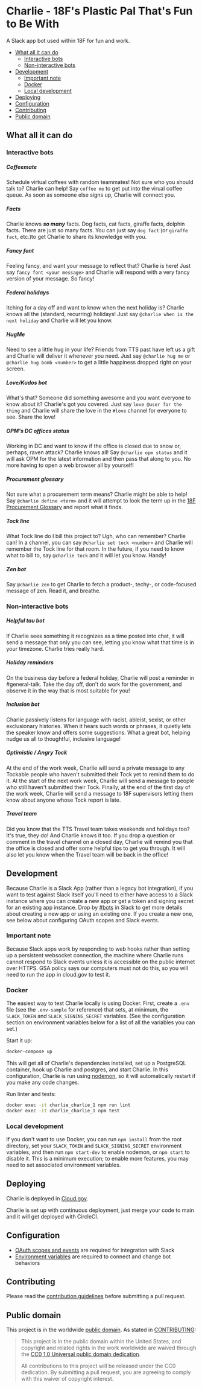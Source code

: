 # Charlie - 18F's Plastic Pal That's Fun to Be With

A Slack app bot used within 18F for fun and work.

- [What all it can do](#what-all-it-can-do)
  - [Interactive bots](#interactive-bots)
  - [Non-interactive bots](#non-interactive-bots)
- [Development](#development)
  - [Important note](#important-note)
  - [Docker](#docker)
  - [Local development](#local-development)
- [Deploying](#deploying)
- [Configuration](#configuration)
- [Contributing](#contributing)
- [Public domain](#public-domain)

## What all it can do

### Interactive bots

##### Coffeemate

Schedule virtual coffees with random teammates! Not sure who you should talk to?
Charlie can help! Say `coffee me` to get put into the virual coffee queue. As
soon as someone else signs up, Charlie will connect you.

##### Facts

Charlie knows **_so many_** facts. Dog facts, cat facts, giraffe facts, dolphin
facts. There are just so many facts. You can just say `dog fact` (or
`giraffe fact`, etc.)to get Charlie to share its knowledge with you.

##### Fancy font

Feeling fancy, and want your message to reflect that? Charlie is here! Just say
`fancy font <your message>` and Charlie will respond with a very fancy version
of your message. So fancy!

##### Federal holidays

Itching for a day off and want to know when the next holiday is? Charlie knows
all the (standard, recurring) holidays! Just say
`@charlie when is the next holiday` and Charlie will let you know.

##### HugMe

Need to see a little hug in your life? Friends from TTS past have left us a gift
and Charlie will deliver it whenever you need. Just say `@charlie hug me` or
`@charlie hug bomb <number>` to get a little happiness dropped right on your
screen.

##### Love/Kudos bot

What's that? Someone did something awesome and you want everyone to know about
it? Charlie's got you covered. Just say `love @user for the thing` and Charlie
will share the love in the `#love` channel for everyone to see. Share the love!

##### OPM's DC offices status

Working in DC and want to know if the office is closed due to snow or, perhaps,
raven attack? Charlie knows all! Say `@charlie opm status` and it will ask OPM
for the latest information and then pass that along to you. No more having to
open a web browser all by yourself!

##### Procurement glossary

Not sure what a procurement term means? Charlie might be able to help! Say
`@charlie define <term>` and it will attempt to look the term up in the
[18F Procurement Glossary](https://github.com/18f/procurement-glossary)
and report what it finds.

##### Tock line

What Tock line do I bill this project to? Ugh, who can remember? Charlie can!
In a channel, you can say `@charlie set tock <number>` and Charlie will remember
the Tock line for that room. In the future, if you need to know what to bill to,
say `@charlie tock` and it will let you know. Handy!

##### Zen bot

Say `@charlie zen` to get Charlie to fetch a product-, techy-, or code-focused
message of zen. Read it, and breathe.

### Non-interactive bots

##### Helpful tau bot

If Charlie sees something it recognizes as a time posted into chat, it will send
a message that only you can see, letting you know what that time is in your
timezone. Charlie tries really hard.

##### Holiday reminders

On the business day before a federal holiday, Charlie will post a reminder in
#general-talk. Take the day off, don't do work for the government, and observe
it in the way that is most suitable for you!

##### Inclusion bot

Charlie passively listens for language with racist, ableist, sexist, or other
exclusionary histories. When it hears such words or phrases, it quietly lets the
speaker know and offers some suggestions. What a great bot, helping nudge us all
to thoughtful, inclusive language!

##### Optimistic / Angry Tock

At the end of the work week, Charlie will send a private message to any Tockable
people who haven't submitted their Tock yet to remind them to do it. At the
start of the next work week, Charlie will send a message to people who still
haven't submitted their Tock. Finally, at the end of the first day of the work
week, Charlie will send a message to 18F supervisors letting them know about
anyone whose Tock report is late.

##### Travel team

Did you know that the TTS Travel team takes weekends and holidays too? It's
true, they do! And Charlie knows it too. If you drop a question or comment in
the travel channel on a closed day, Charlie will remind you that the office is
closed and offer some helpful tips to get you through. It will also let you know
when the Travel team will be back in the office!

## Development

Because Charlie is a Slack App (rather than a legacy bot integration), if you
want to test against Slack itself you'll need to either have access to a Slack
instance where you can create a new app or get a token and signing secret for
an existing app instance. Drop by
[#bots](https://app.slack.com/client/T025AQGAN/C02FPFGBG) in Slack to get more
details about creating a new app or using an existing one. If you create a new
one, see below about configuring OAuth scopes and Slack events.

### Important note

Because Slack apps work by responding to web hooks rather than setting up a
persistent websocket connection, the machine where Charlie runs cannot respond
to Slack events unless it is accessible on the public internet over HTTPS. GSA
policy says our computers must not do this, so you will need to run the app in
cloud.gov to test it.

### Docker

The easiest way to test Charlie locally is using Docker. First, create a `.env`
file (see the `.env-sample` for reference) that sets, at minimum, the
`SLACK_TOKEN` and `SLACK_SIGNING_SECRET` variables. (See the configuration
section on environment variables below for a list of all the variables you can
set.)

Start it up:

```bash
docker-compose up
```

This will get all of Charlie's dependencies
installed, set up a PostgreSQL container, hook up Charlie and postgres, and
start Charlie. In this configuration, Charlie is run using
[nodemon](https://npm.im/nodemon), so it will automatically restart if you make
any code changes.

Run linter and tests:

```bash
docker exec -it charlie_charlie_1 npm run lint
docker exec -it charlie_charlie_1 npm test
```

### Local development

If you don't want to use Docker, you can run `npm install` from the root
directory, set your `SLACK_TOKEN` and `SLACK_SIGNING_SECRET` environment
variables, and then run `npm start-dev` to enable nodemon, or `npm start` to
disable it. This is a minimum execution; to enable more features, you may need
to set associated environment variables.

## Deploying

Charlie is deployed in [Cloud.gov](https://cloud.gov/).

Charlie is set up with continuous deployment, just merge your code to main and
it will get deployed with CircleCI.

## Configuration

- [OAuth scopes and events](oauth.md) are required for integration with Slack
- [Environment variables](env.md) are required to connect and change bot behaviors

## Contributing

Please read the [contribution guidelines](CONTRIBUTING.md) before submitting a
pull request.

## Public domain

This project is in the worldwide [public domain](LICENSE.md). As stated in [CONTRIBUTING](CONTRIBUTING.md):

> This project is in the public domain within the United States, and copyright and related
> rights in the work worldwide are waived through the
> [CC0 1.0 Universal public domain dedication](https://creativecommons.org/publicdomain/zero/1.0/).
>
> All contributions to this project will be released under the CC0 dedication. By submitting a pull
> request, you are agreeing to comply with this waiver of copyright interest.
